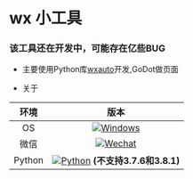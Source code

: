 # wx 小工具


### 该工具还在开发中，可能存在亿些BUG
* 主要使用Python库[wxauto](https://github.com/cluic/wxauto)开发,GoDot做页面

* 关于


|  环境  | 版本 |
| :----: | :--: |
|   OS   | [![Windows](https://img.shields.io/badge/Windows-10\|11\|Server2016+-white?logo=windows&logoColor=white)](https://www。microsoft.com/)  |
|  微信  | [![Wechat](https://img.shields.io/badge/%E5%BE%AE%E4%BF%A1-3.9.11.X-07c160?logo=wechat&logoColor=white)](https://github.com/tom-snow/wechat-windows-versions/releases/download/v3.9.11.17/WeChatSetup-3.9.11.17.exe) |
| Python | [![Python](https://img.shields.io/badge/Python-3.X-blue?logo=python&logoColor=white)](https://www.python.org/) **(不支持3.7.6和3.8.1)**|



